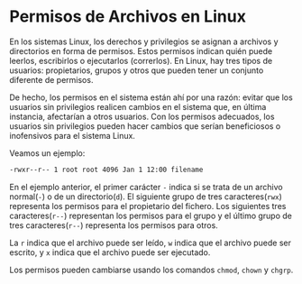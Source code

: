 # Permisos de Archivos en Linux

En los sistemas Linux, los derechos y privilegios se asignan a archivos y directorios en forma de permisos. Estos permisos indican quién puede leerlos, escribirlos o ejecutarlos (correrlos). En Linux, hay tres tipos de usuarios: propietarios, grupos y otros que pueden tener un conjunto diferente de permisos.

De hecho, los permisos en el sistema están ahí por una razón: evitar que los usuarios sin privilegios realicen cambios en el sistema que, en última instancia, afectarían a otros usuarios. Con los permisos adecuados, los usuarios sin privilegios pueden hacer cambios que serían beneficiosos o inofensivos para el sistema Linux. 

Veamos un ejemplo:

```bash
-rwxr--r-- 1 root root 4096 Jan 1 12:00 filename
```

En el ejemplo anterior, el primer carácter `-` indica si se trata de un archivo normal(`-`) o de un directorio(`d`). El siguiente grupo de tres caracteres(`rwx`) representa los permisos para el propietario del fichero. Los siguientes tres caracteres(`r--`) representan los permisos para el grupo y el último grupo de tres caracteres(`r--`) representa los permisos para otros. 

La `r` indica que el archivo puede ser leído, `w` indica que el archivo puede ser escrito, y `x` indica que el archivo puede ser ejecutado.

Los permisos pueden cambiarse usando los comandos `chmod`, `chown` y `chgrp`.